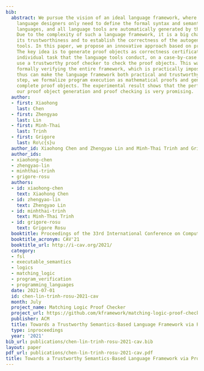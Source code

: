 ```yaml
---
bib:
  abstract: We pursue the vision of an ideal language framework, where programming
    language designers only need to define the formal syntax and semantics of their
    languages, and all language tools are automatically generated by the framework.
    Due to the complexity of such a language framework, it is a big challenge to ensure
    its trustworthiness and to establish the correctness of the autogenerated language
    tools. In this paper, we propose an innovative approach based on proof generation.
    The key idea is to generate proof objects as correctness certificates for each
    individual task that the language tools conduct, on a case-by-case basis, and
    use a trustworthy proof checker to check the proof objects. This way, we avoid
    formally verifying the entire framework, which is practically impossible, and
    thus can make the language framework both practical and trustworthy. As a first
    step, we formalize program execution as mathematical proofs and generate their
    complete proof objects. The experimental result shows that the performance of
    our proof object generation and proof checking is very promising.
  author:
  - first: Xiaohong
    last: Chen
  - first: Zhengyao
    last: Lin
  - first: Minh-Thai
    last: Trinh
  - first: Grigore
    last: Ro\c{s}u
  author_id: Xiaohong Chen and Zhengyao Lin and Minh-Thai Trinh and Grigore Rosu
  author_ids:
  - xiaohong-chen
  - zhengyao-lin
  - minhthai-trinh
  - grigore-rosu
  authors:
  - id: xiaohong-chen
    text: Xiaohong Chen
  - id: zhengyao-lin
    text: Zhengyao Lin
  - id: minhthai-trinh
    text: Minh-Thai Trinh
  - id: grigore-rosu
    text: Grigore Rosu
  booktitle: Proceedings of the 33rd International Conference on Computer-Aided Verification
  booktitle_acronym: CAV'21
  booktitle_url: http://i-cav.org/2021/
  category:
  - fsl
  - executable_semantics
  - logics
  - matching_logic
  - program_verification
  - programming_languages
  date: 2021-07-01
  id: chen-lin-trinh-rosu-2021-cav
  month: July
  project_name: Matching Logic Proof Checker
  project_url: https://github.com/kframework/matching-logic-proof-checker
  publisher: ACM
  title: Towards a Trustworthy Semantics-Based Language Framework via Proof Generation
  type: inproceedings
  year: '2021'
bib_url: publications/chen-lin-trinh-rosu-2021-cav.bib
layout: paper
pdf_url: publications/chen-lin-trinh-rosu-2021-cav.pdf
title: Towards a Trustworthy Semantics-Based Language Framework via Proof Generation
---
```

